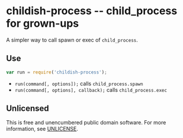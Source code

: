 # childish-process -- child_process for grown-ups

A simpler way to call spawn or exec of `child_process`.

## Use

```javascript
var run = require('childish-process');
```

- `run(command[, options]);` calls `child_process.spawn`
- `run(command[, options], callback);` calls `child_process.exec`

## Unlicensed

This is free and unencumbered public domain software.
For more information, see [UNLICENSE](http://unlicense.org).
